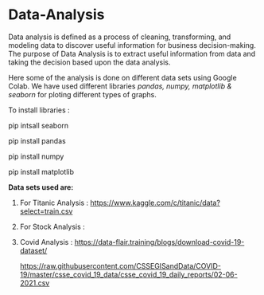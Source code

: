 # Data-Analysis
Data analysis is defined as a process of cleaning, transforming, and modeling data to discover useful information for business decision-making. The purpose of Data Analysis is to extract useful information from data and taking the decision based upon the data analysis.

Here some of the analysis is done on different data sets using Google Colab. We have used different libraries *pandas, numpy, matplotlib & seaborn* for ploting different types of graphs.

To install libraries :  

pip intsall seaborn

pip install pandas
                       
pip install numpy
                       
pip install matplotlib

**Data sets used are:** 

1. For Titanic Analysis : 
https://www.kaggle.com/c/titanic/data?select=train.csv

2. For Stock Analysis : 

3. Covid Analysis : https://data-flair.training/blogs/download-covid-19-dataset/

    https://raw.githubusercontent.com/CSSEGISandData/COVID-19/master/csse_covid_19_data/csse_covid_19_daily_reports/02-06-2021.csv
